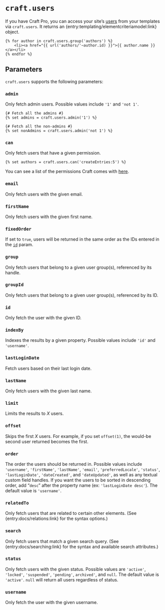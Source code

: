 `craft.users`
=============

If you have Craft Pro, you can access your site’s [users]({entry:docs/users}) from your templates via `craft.users`. It returns an {entry:templating/elementcriteriamodel:link} object.

```twig
{% for author in craft.users.group('authors') %}
    <li><a href="{{ url('authors/'~author.id) }}">{{ author.name }}</a></li>
{% endfor %}
```

## Parameters

`craft.users` supports the following parameters:

### `admin`

Only fetch admin users. Possible values include `'1'` and `'not 1'`.

```twig
{# Fetch all the admins #}
{% set admins = craft.users.admin('1') %}

{# Fetch all the non-admins #}
{% set nonAdmins = craft.users.admin('not 1') %}
```

### `can`

Only fetch users that have a given permission.

```twig
{% set authors = craft.users.can('createEntries:5') %}
```

You can see a list of the permissions Craft comes with [here]({entry:docs/users}#permissions).

### `email`

Only fetch users with the given email.

### `firstName`

Only fetch users with the given first name.

### `fixedOrder`

If set to `true`, users will be returned in the same order as the IDs entered in the [`id`](#id) param.

### `group`

Only fetch users that belong to a given user group(s), referenced by its handle.

### `groupId`

Only fetch users that belong to a given user group(s), referenced by its ID.

### `id`

Only fetch the user with the given ID.

### `indexBy`

Indexes the results by a given property. Possible values include `'id'` and `'username'`.

### `lastLoginDate`

Fetch users based on their last login date.

### `lastName`

Only fetch users with the given last name.

### `limit`

Limits the results to *X* users.

### `offset`

Skips the first *X* users. For example, if you set `offset(1)`, the would-be second user returned becomes the first.

### `order`

The order the users should be returned in. Possible values include `'username'`, `'firstName'`, `'lastName'`, `'email'`, `'preferredLocale'`, `'status'`, `'lastLoginDate'`, `'dateCreated'`, and `'dateUpdated'`, as well as any textual custom field handles. If you want the users to be sorted in descending order, add “`desc`” after the property name (ex: `'lastLoginDate desc'`). The default value is `'username'`.

### `relatedTo`

Only fetch users that are related to certain other elements. (See {entry:docs/relations:link} for the syntax options.)

### `search`

Only fetch users that match a given search query. (See {entry:docs/searching:link} for the syntax and available search attributes.)

### `status`

Only fetch users with the given status. Possible values are `'active'`, `'locked'`, `'suspended'`, `'pending'`, `archived'`, and `null`. The default value is `'active'`. `null` will return all users regardless of status.

### `username`

Only fetch the user with the given username.